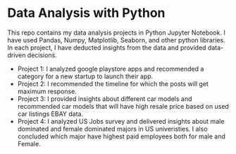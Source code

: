 # Data Analysis with Python
This repo contains my data analysis projects in Python Jupyter Notebook. I have used Pandas, Numpy, Matplotlib, Seaborn, and other python libraries. In each project, I have deducted insights from the data and provided data-driven decisions.
- Project 1: I analyzed google playstore apps and recommended a category for a new startup to launch their app.
- Project 2: I recommended the timeline for which the posts will get maximum response.
- Project 3: I provided insights about different car models and recommended car models that will have high resale price based on used car listings EBAY data.
- Project 4: I analyzed US Jobs survey and delivered insights about male dominated and female dominated majors in US univeristies. I also concluded which major have highest paid employees both for male and Female.

